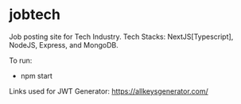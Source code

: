 # jobtech

Job posting site for Tech Industry.
Tech Stacks: NextJS[Typescript], NodeJS, Express, and MongoDB.

To run:

- npm start

Links used for JWT Generator:
https://allkeysgenerator.com/
